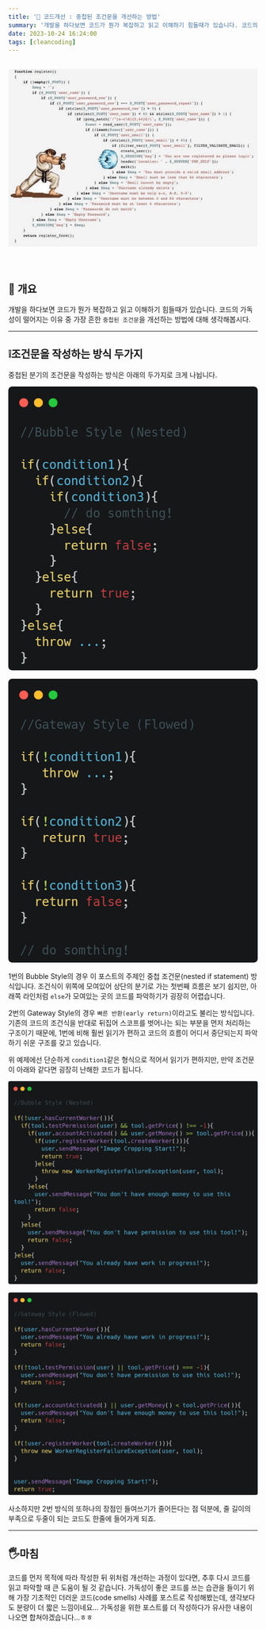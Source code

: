 ```yaml
---
title: '🎨 코드개선 : 중첩된 조건문을 개선하는 방법'
summary: '개발을 하다보면 코드가 뭔가 복잡하고 읽고 이해하기 힘들때가 있습니다. 코드의 가독성이 떨어지는 이유 중 가장 흔한 중첩된 조건문을 개선하는 방법에 대해 생각해봅시다.'
date: 2023-10-24 16:24:00
tags: [cleancoding]
---
```


## _**![Nested If Statements Meme](nested-if-statement_title.png)**_

<br/>

## 🚩 개요

개발을 하다보면 코드가 뭔가 복잡하고 읽고 이해하기 힘들때가 있습니다.
코드의 가독성이 떨어지는 이유 중 가장 흔한 `중첩된 조건문`을 개선하는 방법에 대해 생각해봅시다.

---

## ❕조건문을 작성하는 방식 두가지

중첩된 분기의 조건문을 작성하는 방식은 아래의 두가지로 크게 나뉩니다.

<div class='flex flex-row gap-4'>

![sample-01](nested-if-statement_sample_01.png)


![sample-01](nested-if-statement_sample_02.png)

</div>

1번의 Bubble Style의 경우 이 포스트의 주제인 중첩 조건문(nested if statement) 방식입니다.
조건식이 위쪽에 모여있어 상단의 분기로 가는 첫번째 흐름은 보기 쉽지만, 아래쪽 라인처럼 `else`가 모여있는 곳의 코드를 파악하기가 굉장히 어렵습니다.

2번의 Gateway Style의 경우 `빠른 반환(early return)`이라고도 불리는 방식입니다.
기존의 코드의 조건식을 반대로 뒤집어 스코프를 벗어나는 되는 부분을 먼저 처리하는 구조이기 때문에,
1번에 비해 훨씬 읽기가 편하고 코드의 흐름이 어디서 중단되는지 파악하기 쉬운 구조를 갖고 있습니다.


위 예제에선 단순하게 `condition1`같은 형식으로 적어서 읽기가 편하지만, 만약 조건문이 아래와 같다면 굉장히 난해한 코드가 됩니다.

<div class='flex flex-row gap-4'>


![sample-01](nested-if-statement_sample_03.png)  

![sample-01](nested-if-statement_sample_04.png)

</div>

사소하지만 2번 방식의 또하나의 장점인 들여쓰기가 줄어든다는 점 덕분에,
줄 길이의 부족으로 두줄이 되는 코드도 한줄에 들어가게 되죠.

---

## 🖐️마침

코드를 먼저 목적에 따라 작성한 뒤 위처럼 개선하는 과정이 있다면, 추후 다시 코드를 읽고 파악할 때 큰 도움이 될 것 같습니다.
가독성이 좋은 코드를 쓰는 습관을 들이기 위해 가장 기초적인 더러운 코드(code smells) 사례를 포스트로 작성해봤는데,
생각보다도 분량이 더 짧은 느낌이네요... 가독성을 위한 포스트를 더 작성하다가 유사한 내용이 나오면 합쳐야겠습니다...ㅎㅎ


<br/>
